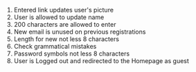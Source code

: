  1. Entered link updates user's picture
 2. User is allowed to update name
 3. 200 characters are allowed to enter
 4. New email is unused on previous registrations
 5. Length for new not less 8 characters
 6. Check grammatical mistakes
 7. Password symbols not less 8 characters
 8. User is Logged out and redirected to the Homepage as guest  
 
